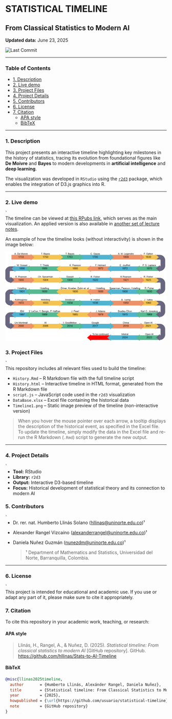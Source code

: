 # STATISTICAL TIMELINE 
## From Classical Statistics to Modern AI

**Updated data:** June 23, 2025  

![Last Commit](https://img.shields.io/github/last-commit/hllinas/Stats-to-AI-Timeline?style=flat&color=blue)


---
### Table of Contents
- [1. Description](#1-description)
- [2. Live demo](#2-live-demo)
- [3. Project Files](#3-project-files)
- [4. Project Details](#4-project-details)
- [5. Contributors](#5-contributors)
- [6. License](#6-license)
- [7. Citation](#7-citation)
  - [APA style](#apa-style)
  - [BibTeX](#bibtex)
---

### 1. Description

This project presents an interactive timeline highlighting key milestones in the history of statistics, tracing its evolution from foundational figures like **De Moivre** and **Bayes** to modern developments in **artificial intelligence** and **deep learning**.

The visualization was developed in `RStudio` using the [`r2d3`](https://cran.r-project.org/web/packages/r2d3/index.html) package, which enables the integration of D3.js graphics into R.

---

### 2. Live demo
<p style="font-size: 0.1em;">🔝 <a href="#table-of-contents">Toc</a></p>

The timeline can be viewed at [this RPubs link](https://rpubs.com/hllinas/R_Stat_to_AI_Timeline), which serves as the main visualization. An applied version is also available in [another set of lecture notes](https://rpubs.com/hllinas/R_Multivariado_Historia).

An example of how the timeline looks (without interactivity) is shown in the image below:  

![Timeline Preview](./Timeline1.png)

### 3. Project Files
<p style="font-size: 0.1em;">🔝 <a href="#table-of-contents">Toc</a></p>

This repository includes all relevant files used to build the timeline:

- `History.Rmd` – R Markdown file with the full timeline script
- `History.html` – Interactive timeline in HTML format, generated from the R Markdown file
- `script.js` – JavaScript code used in the `r2d3` visualization  
- `DataBase.xlsx` – Excel file containing the historical data
- `Timeline1.png` – Static image preview of the timeline (non-interactive version)  

> When you hover the mouse pointer over each arrow, a tooltip displays the description of the historical event, as specified in the Excel file.  
To update the timeline, simply modify the data in the Excel file and re-run the R Markdown (`.Rmd`) script to generate the new output.
---

### 4. Project Details
<p style="font-size: 0.1em;">🔝 <a href="#table-of-contents">Toc</a></p>

- **Tool:** RStudio  
- **Library:** `r2d3`  
- **Output:** Interactive D3-based timeline  
- **Focus:** Historical development of statistical theory and its connection to modern AI  

### 5. Contributors
<p style="font-size: 0.1em;">🔝 <a href="#table-of-contents">Toc</a></p>

- Dr. rer. nat. Humberto Llinás Solano (hllinas@uninorte.edu.co)¹ 
- Alexander Rangel Vizcaíno (alexanderrangel@uninorte.edu.co)¹
- Daniela Nuñez Guzmán (nunezdm@uninorte.edu.co)¹

  > ¹ Department of Mathematics and Statistics, Universidad del Norte, Barranquilla, Colombia.
---

### 6. License
<p style="font-size: 0.1em;">🔝 <a href="#table-of-contents">Toc</a></p>

This project is intended for educational and academic use. If you use or adapt any part of it, please make sure to cite it appropriately.

### 7. Citation

To cite this repository in your academic work, teaching, or research:

#### APA style

> Llinás, H., Rangel, A., & Nuñez, D. (2025). *Statistical timeline: From classical statistics to modern AI* [GitHub repository].
  GitHub. https://github.com/hllinas/Stats-to-AI-Timeline

#### BibTeX

```bibtex
@misc{llinas2025timeline,
  author       = {Humberto Llinás, Alexánder Rangel, Daniela Nuñez},
  title        = {Statistical timeline: From Classical Statistics to Modern AI},
  year         = {2025},
  howpublished = {\url{https://github.com/usuario/statistical-timeline}},
  note         = {GitHub repository}
}
